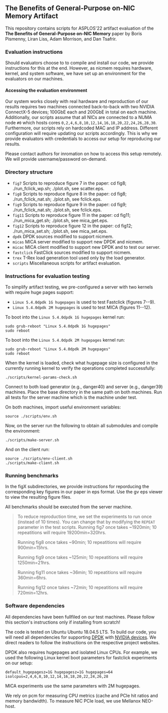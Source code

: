 ## The Benefits of General-Purpose on-NIC Memory Artifact 

This repository contains scripts for ASPLOS'22 artifact evaluation of the **The
Benefits of General-Purpose on-NIC Memory** paper by Boris Pismenny, Liran
Liss, Adam Morrison, and Dan Tsafrir.

### Evaluation instructions ###

Should evaluators choose to to compile and install our code, we provide
instructions for this at the end.  However, as nicmem requires hardware,
kernel, and system software, we have set up an environment for the evaluators
on our machines.

#### Accessing the evaluation environment
Our system works closely with real hardware and reproduction of our results
requires two machines connected back-to-back with two NVIDIA ConnectX-5
devices; 100GbE each and 200GbE in total on each machine.  Additionally, our
scripts assume that all NICs are connected to a NUMA node `#0` which hosts
cores `0,2,4,6,8,10,12,14,16,18,20,22,24,26,28,30`.  Furthermore, our scripts
rely on hardcoded MAC and IP address.  Different configuration will require
updating our scripts accordingly.  This is why we provide evaluators with
credentials to access our setup for reproducing our results. 

Please contact authors for inromation on how to access this setup remotely.
We will provide username/password on-demand.

### Directory structure ###

* `fig7` Scripts to reproduce figure 7 in the paper: cd fig8; ./run_fclick_wp.sh; ./plot.sh, see scatter.eps.
* `fig8` Scripts to reproduce figure 8 in the paper: cd fig8; ./run_fclick_nat.sh; ./plot.sh, see fclick.eps.
* `fig9` Scripts to reproduce figure 9 in the paper: cd fig9; ./run_fclick_nat.sh; ./plot.sh, see fclick.eps.
* `fig11` Scripts to reproduce figure 11 in the paper: cd fig11; ./run_mica_get.sh; ./plot.sh, see mica_get.eps.
* `fig12` Scripts to reproduce figure 12 in the paper: cd fig12; ./run_mica_set.sh; ./plot.sh, see mica_set.eps.
* `dpdk` DPDK sources modified to support nicmem.
* `micas` MICA server modified to support new DPDK and nicmem.
* `micac` MICA client modified to support new DPDK and to test our server.
* `fastclick` FastClick sources modified to support nicmem.
* `trex` T-Rex load generation tool used only by the load generator.
* `scripts` Miscellaneous scripts for artifact evaluation.

### Instructions for evaluation testing ###

To simplify artifact testing, we pre-configured a server with two kernels with
require huge pages support:
* `Linux 5.4.0dpdk 1G hugepages` is used to test Fastclick (figures 7--9).
* `Linux 5.4.0dpdk 2M hugepages` is used to test MICA (figures 11--12).

To boot into the `Linux 5.4.0dpdk 1G hugepages` kernel run:
```
sudo grub-reboot "Linux 5.4.0dpdk 1G hugepages"
sudo reboot
```

To boot into the `Linux 5.4.0dpdk 2M hugepages` kernel run:
```
sudo grub-reboot "Linux 5.4.0dpdk 2M hugepages"
sudo reboot
```

When the kernel is loaded, check what hugepage size is configured in the
currently running kernel to verify the operations completed successfully:
```
./scripts/kernel-params-check.sh
```

Connect to both load generator (e.g., danger40) and server (e.g., danger39)
machines. Place the base directory in the same path on both machines. Run all
tests for the server machine which is the machine under test.

On both machines, import useful environment variables:
```
source ./scripts/env.sh
```

Now, on the server run the following to obtain all submodules and compile the
environment:
```
./scripts/make-server.sh
```

And on the client run:
```
source ./scripts/env-client.sh
./scripts/make-client.sh
```

### Running benchmarks ###

In the figX subdirectories, we provide instructions for reporducing the
corresponding key figures in our paper in eps format. Use the gv eps viewer to
view the resulting figure files.

All benchmarks should be executed from the server machine.

> To reduce reproduction time, we set the experiments to run once (instead of
> 10 times). You can change that by modifying the `REPEAT` parameter in the
> test scripts.
> Running fig7 once takes ~1920min; 10 repeatitions will require 19200min=320hrs.
>
> Running fig8 once takes ~90min; 10 repeatitions will require 900min=15hrs.
>
> Running fig9 once takes ~125min; 10 repeatitions will require 1250min=21hrs.
> 
> Running fig11 once takes ~36min; 10 repeatitions will require 360min=6hrs.
> 
> Running fig12 once takes ~72min; 10 repeatitions will require 720min=12hrs.
> 

<!--
### Hardware dependencies ###

The experiments require two machines connected back-to-back with two NVIDIA
ConnectX-5 devices on each machine. To test whether nicmem is enabled on a
machine run:
```
./scripts/test_machine.sh
```

In our tests, we used two Connect-X5, part-number MCX555A-ECA_Ax_Bx, PSID
MT_0000000010, and FW version 16.32.0415
-->

### Software dependencies ###

All dependencies have been fullfiled on our test machines. Please follow this
section's instructions only if installing from scratch!

The code is tested on Ubuntu Ubuntu 18.04.5 LTS. To build our code, you will
need all dependencies for supporting
[DPDK](https://doc.dpdk.org/guides/linux_gsg/index.html) with [NVIDIA
devices](https://doc.dpdk.org/guides/nics/mlx5.html#linux-prerequisites). We
direct readers to follow the instructions on the respective project websites.

<!--
These dependencies include at least:
* Recent Linux kernel (we used 5.4) with support for Mellanox Infiniband drivers: 
  * CONFIG_MLX5_INFINIBAND=m
  * CONFIG_INFINIBAND=y
  * CONFIG_INFINIBAND_USER_VERBS=y
* Recent rdma-core library (we used 33.0) 
* DPDK version (20.08)
* python pip3 install meson ninja python3-pyelftools
* apt install build-essential
-->

DPDK also requires hugepages and isolated Linux CPUs. For example, we used the following
Linux kernel boot parameters for fastclick experiments on our setup:
```
default_hugepagesz=1G hugepagesz=1G hugepages=64 isolcpus=2,4,6,8,10,12,14,16,18,20,22,24,26,28
```
MICA experiments use the same parameters with 2M hugepages.

We rely on pcm for measuring CPU metrics (cache and PCIe hit ratios and memory
bandwidth). To measure NIC PCIe load, we use Mellanox NEO-host.
